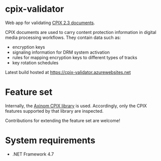 # cpix-validator

Web app for validating [CPIX 2.3 documents](http://dashif.org/guidelines/).

CPIX documents are used to carry content protection information in digital media processing workflows. They contain data such as:

* encryption keys
* signaling information for DRM system activation
* rules for mapping encryption keys to different types of tracks
* key rotation schedules

Latest build hosted at https://cpix-validator.azurewebsites.net

# Feature set

Internally, the [Axinom CPIX library](https://github.com/Axinom/cpix) is used. Accordingly, only the CPIX features supported by that library are inspected.

Contributions for extending the feature set are welcome!

# System requirements

* .NET Framework 4.7

